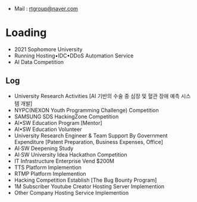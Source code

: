 - Mail : rtgroup@naver.com
# Loading
- 2021 Sophomore University
- Running Hosting•IDC•DDoS Automation Service
- AI Data Competition
## Log
- University Research Activities [AI 기반의 수술 중 심장 및 혈관 장애 예측 시스템 개발]
- NYPC(NEXON Youth Programming Challenge) Competition
- SAMSUNG SDS HackingZone Competition
- AI•SW Education Program [Mentor]
- AI•SW Education Volunteer
- University Research Engineer & Team Support By Government Expenditure [Patent Preparation, Business Expenses, Office]
- AI·SW Deepening Study
- AI·SW University Idea Hackathon Competition
- IT Infrastructure Enterprise Vend $200M
- TTS Platform Implemention
- RTMP Platform Implemention
- Hacking Competition Establish [The Bug Bounty Program]
- 1M Subscriber Youtube Creator Hosting Server Implemention
- Other Company Hosting Service Implemention
